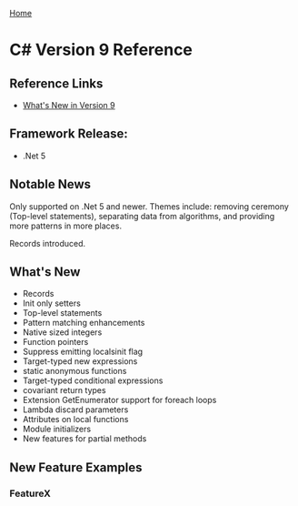 [Home](../)

# C# Version 9 Reference

## Reference Links

- [What's New in Version 9](https://docs.microsoft.com/en-us/dotnet/csharp/whats-new/csharp-9)

## Framework Release:

- .Net 5

## Notable News

Only supported on .Net 5 and newer. Themes include: removing ceremony (Top-level statements), separating data from algorithms, and providing more patterns in more places.

Records introduced.

## What's New

- Records
- Init only setters
- Top-level statements
- Pattern matching enhancements
- Native sized integers
- Function pointers
- Suppress emitting localsinit flag
- Target-typed new expressions
- static anonymous functions
- Target-typed conditional expressions
- covariant return types
- Extension GetEnumerator support for foreach loops
- Lambda discard parameters
- Attributes on local functions
- Module initializers
- New features for partial methods

## New Feature Examples

### FeatureX
